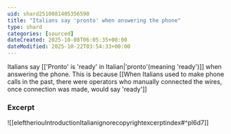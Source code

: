 ```yaml
---
uid: shard2510081405356590
title: "Italians say 'pronto' when answering the phone"
type: shard
categories: [sourced]
dateCreated: 2025-10-08T06:05:35+00:00
dateModified: 2025-10-22T03:54:33+00:00
---
```

Italians say [['Pronto' is 'ready' in Italian|'pronto'(meaning 'ready')]] when answering the phone. This is because [[When Italians used to make phone calls in the past, there were operators who manually connected the wires, once connection was made, would say 'ready']]
### Excerpt
![[eleftheriouIntroductionItalianignorecopyrightexcerptindex#^pl6d7]]